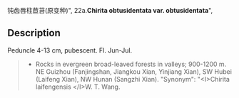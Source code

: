钝齿唇柱苣苔(原变种)",
22a.**Chirita obtusidentata var. obtusidentata**",

## Description
Peduncle 4-13 cm, pubescent. Fl. Jun-Jul.

> * Rocks in evergreen broad-leaved forests in valleys; 900-1200 m. NE Guizhou (Fanjingshan, Jiangkou Xian, Yinjiang Xian), SW Hubei (Laifeng Xian), NW Hunan (Sangzhi Xian).
  "Synonym": "&lt;I&gt;Chirita laifengensis &lt;/I&gt;W. T. Wang.
